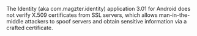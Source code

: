 The Identity (aka com.magzter.identity) application 3.01 for Android does not verify X.509 certificates from SSL servers, which allows man-in-the-middle attackers to spoof servers and obtain sensitive information via a crafted certificate.